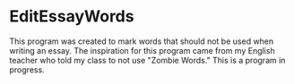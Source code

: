 # EditEssayWords
This program was created to mark words that should not be used when writing an essay. The inspiration for this program came from my English teacher who told my class to not use "Zombie Words."
This is a program in progress.
